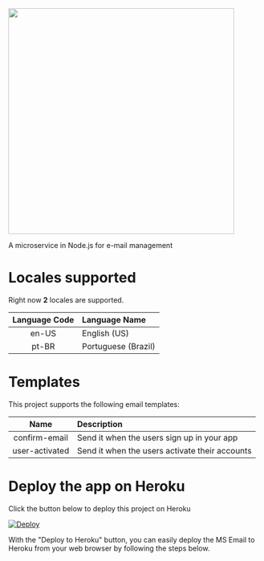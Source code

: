 <img src="https://raw.githubusercontent.com/thiagodnf/ms-email/master/assets/images/logo-name.png?token=AAA32X44CGQB4PVWPUGTL4K6D333W" width="450px"/>

A microservice in Node.js for e-mail management

# Locales supported

Right now **2** locales are supported.

| Language Code| Language Name |  
| :-----: | :---- | 
| en-US | English (US) | 
| pt-BR | Portuguese (Brazil) |
 
# Templates

This project supports the following email templates:

| Name| Description |  
| :-----: | :---- | 
| confirm-email | Send it when the users sign up in your app | 
| user-activated | Send it when the users activate their accounts | 

# Deploy the app on Heroku

Click the button below to deploy this project on Heroku

[![Deploy](https://www.herokucdn.com/deploy/button.svg)](https://heroku.com/deploy)

With the "Deploy to Heroku" button, you can easily deploy the MS Email to Heroku from your web browser by following the steps below.
